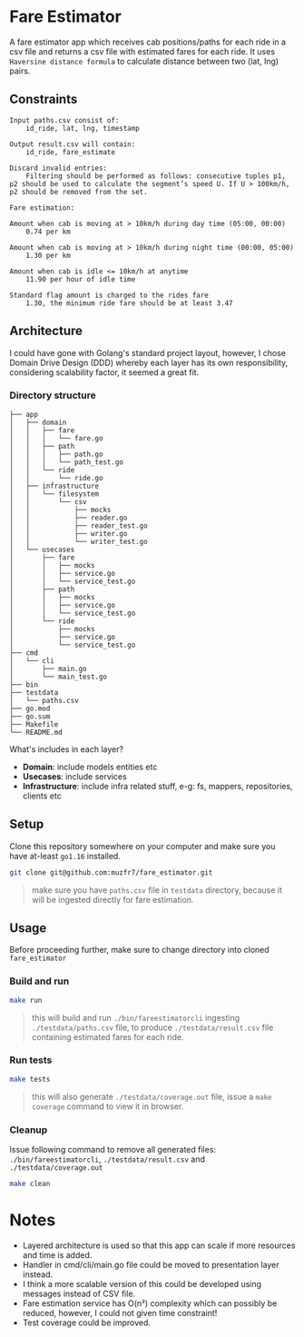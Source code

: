 # Fare Estimator
A fare estimator app which receives cab positions/paths for each ride in a csv file and returns a csv file with estimated fares for each ride. It uses `Haversine distance formula` to calculate distance between two (lat, lng) pairs.

## Constraints
```
Input paths.csv consist of:
    id_ride, lat, lng, timestamp

Output result.csv will contain:
    id_ride, fare_estimate

Discard invalid entries:
    Filtering should be performed as follows: consecutive tuples p1, p2 should be used to calculate the segment’s speed U. If U > 100km/h, p2 should be removed from the set.

Fare estimation:

Amount when cab is moving at > 10km/h during day time (05:00, 00:00)
    0.74 per km

Amount when cab is moving at > 10km/h during night time (00:00, 05:00)
    1.30 per km

Amount when cab is idle <= 10km/h at anytime
    11.90 per hour of idle time

Standard flag amount is charged to the rides fare
    1.30, the minimum ride fare should be at least 3.47
```
## Architecture

I could have gone with Golang's standard project layout, however, I chose Domain Drive Design (DDD) whereby each layer has its own responsibility, considering scalability factor, it seemed a great fit.

### Directory structure
```
├── app
│   ├── domain
│   │   ├── fare
│   │   │   └── fare.go
│   │   ├── path
│   │   │   ├── path.go
│   │   │   └── path_test.go
│   │   └── ride
│   │       └── ride.go
│   ├── infrastructure
│   │   └── filesystem
│   │       └── csv
│   │           ├── mocks
│   │           ├── reader.go
│   │           ├── reader_test.go
│   │           ├── writer.go
│   │           └── writer_test.go
│   └── usecases
│       ├── fare
│       │   ├── mocks
│       │   ├── service.go
│       │   └── service_test.go
│       ├── path
│       │   ├── mocks
│       │   ├── service.go
│       │   └── service_test.go
│       └── ride
│           ├── mocks
│           ├── service.go
│           └── service_test.go
├── cmd
│   └── cli
│       ├── main.go
│       └── main_test.go
├── bin
├── testdata
│   └── paths.csv
├── go.mod
├── go.sum
├── Makefile
└── README.md
```

What's includes in each layer?
- **Domain**: include models entities etc
- **Usecases**: include services
- **Infrastructure**: include infra related stuff, e-g: fs, mappers, repositories, clients etc 

## Setup
Clone this repository somewhere on your computer and make sure you have at-least `go1.16` installed.

```bash
git clone git@github.com:muzfr7/fare_estimator.git
```

> make sure you have `paths.csv` file in `testdata` directory, because it will be ingested directly for fare estimation.

## Usage

Before proceeding further, make sure to change directory into cloned `fare_estimator`

### Build and run
```bash
make run
```
> this will build and run `./bin/fareestimatorcli` ingesting `./testdata/paths.csv` file, to produce `./testdata/result.csv` file containing estimated fares for each ride.

### Run tests
```bash
make tests
```
> this will also generate `./testdata/coverage.out` file, issue a `make coverage` command to view it in browser.

### Cleanup
Issue following command to remove all generated files: `./bin/fareestimatorcli`, `./testdata/result.csv` and `./testdata/coverage.out`
```bash
make clean
```

# Notes
- Layered architecture is used so that this app can scale if more resources and time is added.
- Handler in cmd/cli/main.go file could be moved to presentation layer instead.
- I think a more scalable version of this could be developed using messages instead of CSV file.
- Fare estimation service has O(n²) complexity which can possibly be reduced, however, I could not given time constraint!
- Test coverage could be improved.
